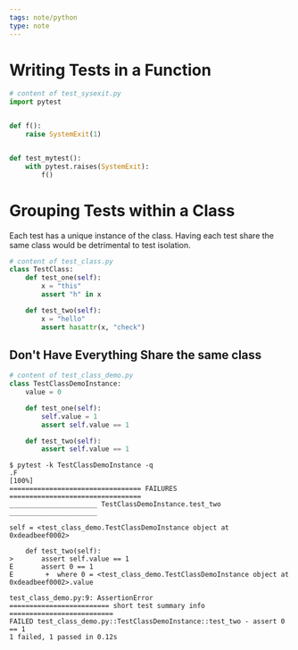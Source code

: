 ```yaml
---
tags: note/python
type: note
---
```

# Writing Tests in a Function
```python
# content of test_sysexit.py
import pytest


def f():
    raise SystemExit(1)


def test_mytest():
    with pytest.raises(SystemExit):
        f()
```

# Grouping Tests within a Class
Each test has a unique instance of the class. Having each test share the same class would be detrimental to test isolation. 
```python
# content of test_class.py
class TestClass:
    def test_one(self):
        x = "this"
        assert "h" in x

    def test_two(self):
        x = "hello"
        assert hasattr(x, "check")
```

## Don't Have Everything Share the same class
```python
# content of test_class_demo.py
class TestClassDemoInstance:
    value = 0

    def test_one(self):
        self.value = 1
        assert self.value == 1

    def test_two(self):
        assert self.value == 1
```
```shell
$ pytest -k TestClassDemoInstance -q
.F                                                                   [100%]
================================= FAILURES =================================
______________________ TestClassDemoInstance.test_two ______________________

self = <test_class_demo.TestClassDemoInstance object at 0xdeadbeef0002>

    def test_two(self):
>       assert self.value == 1
E       assert 0 == 1
E        +  where 0 = <test_class_demo.TestClassDemoInstance object at 0xdeadbeef0002>.value

test_class_demo.py:9: AssertionError
========================= short test summary info ==========================
FAILED test_class_demo.py::TestClassDemoInstance::test_two - assert 0 == 1
1 failed, 1 passed in 0.12s
```
